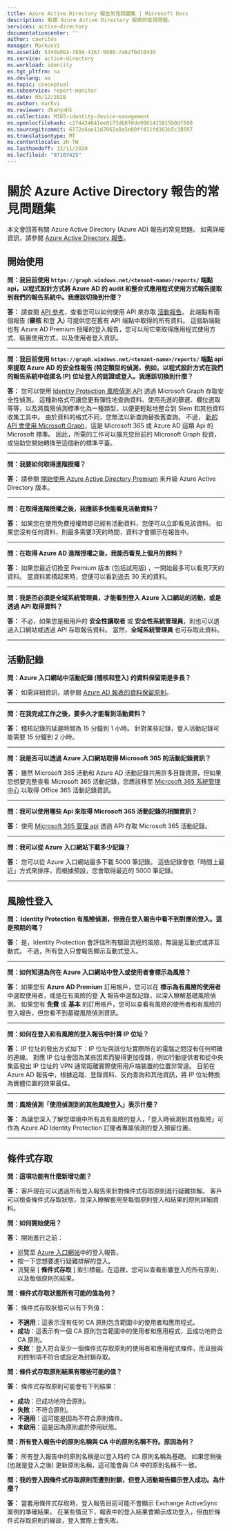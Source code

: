 ```yaml
---
title: Azure Active Directory 報告常見問題集 | Microsoft Docs
description: 有關 Azure Active Directory 報表的常見問題。
services: active-directory
documentationcenter: ''
author: cawrites
manager: MarkusVi
ms.assetid: 534da0b1-7858-4167-9986-7a62fbd10439
ms.service: active-directory
ms.workload: identity
ms.tgt_pltfrm: na
ms.devlang: na
ms.topic: conceptual
ms.subservice: report-monitor
ms.date: 05/12/2020
ms.author: markvi
ms.reviewer: dhanyahk
ms.collection: M365-identity-device-management
ms.openlocfilehash: c274424641ee0173d68f0de9061415815b0df588
ms.sourcegitcommit: 6172a6ae13d7062a0a5e00ff411fd363b5c38597
ms.translationtype: MT
ms.contentlocale: zh-TW
ms.lasthandoff: 12/11/2020
ms.locfileid: "97107425"
---
```

# <a name="frequently-asked-questions-around-azure-active-directory-reports"></a>關於 Azure Active Directory 報告的常見問題集

本文會回答有關 Azure Active Directory (Azure AD) 報告的常見問題。 如需詳細資訊，請參閱 [Azure Active Directory 報告](overview-reports.md)。 

## <a name="getting-started"></a>開始使用 

**問：我目前使用 `https://graph.windows.net/<tenant-name>/reports/` 端點 api，以程式設計方式將 Azure AD 的 audit 和整合式應用程式使用方式報告提取到我們的報告系統中。我應該切換到什麼？**

**答：** 請查閱 [API 參考](https://developer.microsoft.com/graph/)，查看您可以如何使用 API 來存取 [活動報告](concept-reporting-api.md)。 此端點有兩個報告 (**審核** 和登 **入**) 可提供您在舊有 API 端點中取得的所有資料。 這個新端點也有 Azure AD Premium 授權的登入報告，您可以用它來取得應用程式使用方式、裝置使用方式，以及使用者登入資訊。

---

**問：我目前使用 `https://graph.windows.net/<tenant-name>/reports/` 端點 api 來提取 Azure AD 的安全性報告 (特定類型的偵測，例如，以程式設計方式在我們的報告系統中從匿名 IP) 位址登入的認證或登入。我應該切換到什麼？**

**答：** 您可以使用 [Identity Protection 風險偵測 API](../identity-protection/howto-identity-protection-graph-api.md) 透過 Microsoft Graph 存取安全性偵測。 這種新格式可讓您更有彈性地查詢資料、使用先進的篩選、欄位選取等等，以及將風險偵測標準化為一種類型，以便更輕鬆地整合到 Siem 和其他資料收集工具中。 由於資料的格式不同，您無法以新查詢替換舊查詢。 不過， [新的 API 會使用 Microsoft Graph](/graph/api/resources/identityriskevent?view=graph-rest-beta)，這是 Microsoft 365 或 Azure AD 這類 Api 的 Microsoft 標準。 因此，所需的工作可以擴充您目前的 Microsoft Graph 投資，或協助您開始轉換至這個新的標準平臺。

---

**問：我要如何取得進階授權？**

**答：** 請參閱 [開始使用 Azure Active Directory Premium](../fundamentals/active-directory-get-started-premium.md) 來升級 Azure Active Directory 版本。

---

**問：在取得進階授權之後，我應該多快能看見活動資料？**

**答：** 如果您在使用免費授權時即已經有活動資料，您便可以立即看見該資料。 如果您沒有任何資料，則最多需要3天的時間，資料才會顯示在報告中。

---

**問：在取得 Azure AD 進階授權之後，我能否看見上個月的資料？**

**答：** 如果您最近切換至 Premium 版本 (包括試用版) ，一開始最多可以看見7天的資料。 當資料累積起來時，您便可以看到過去 30 天的資料。

---

**問：我是否必須是全域系統管理員，才能看到登入 Azure 入口網站的活動，或是透過 API 取得資料？**

**答：** 不必，如果您是租用戶的 **安全性讀取者** 或 **安全性系統管理員**，則也可以透過入口網站或透過 API 存取報告資料。 當然，**全域系統管理員** 也可存取此資料。

---


## <a name="activity-logs"></a>活動記錄


**問：Azure 入口網站中活動記錄 (稽核和登入) 的資料保留期是多長？** 

**答：** 如需詳細資訊，請參閱 [Azure AD 報表的資料保留原則](reference-reports-data-retention.md)。

---

**問：在我完成工作之後，要多久才能看到活動資料？**

**答：** 稽核記錄的延遲時間為 15 分鐘到 1 小時。 針對某些記錄，登入活動記錄可能需要 15 分鐘到 2 小時。

---

**問：我是否可以透過 Azure 入口網站取得 Microsoft 365 的活動記錄資訊？**

**答：** 雖然 Microsoft 365 活動和 Azure AD 活動記錄共用許多目錄資源，但如果您想要完整查看 Microsoft 365 活動記錄，您應該移至 [Microsoft 365 系統管理中心](https://admin.microsoft.com) 以取得 Office 365 活動記錄資訊。

---

**問：我可以使用哪些 Api 來取得 Microsoft 365 活動記錄的相關資訊？**

**答：** 使用 [Microsoft 365 管理 api](/office/office-365-management-api/office-365-management-apis-overview) 透過 API 存取 Microsoft 365 活動記錄。

---

**問：我可以從 Azure 入口網站下載多少記錄？**

**答：** 您可以從 Azure 入口網站最多下載 5000 筆記錄。 這些記錄會依「時間上最近」方式來排序，而根據預設，您會取得最近的 5000 筆記錄。

---

## <a name="risky-sign-ins"></a>風險性登入

**問： Identity Protection 有風險偵測，但我在登入報告中看不到對應的登入。這是預期的嗎？**

**答：** 是，Identity Protection 會評估所有驗證流程的風險，無論是互動式或非互動式。 不過，所有登入只會報告顯示互動式登入。

---

**問：如何知道為何在 Azure 入口網站中登入或使用者會標示為風險？**

**答：** 如果您有 **Azure AD Premium** 訂用帳戶，您可以在 **標示為有風險的使用者** 中選取使用者，或是在有風險的登 **入** 報告中選取記錄，以深入瞭解基礎風險偵測。 如果您有 **免費** 或 **基本** 的訂用帳戶，您可以查看有風險的使用者和有風險的登入報告，但您看不到基礎風險偵測資訊。

---

**問：如何在登入和有風險的登入報告中計算 IP 位址？**

**答：** IP 位址的發出方式如下：IP 位址與該位址實際所在的電腦之間沒有任何明確的連線。 對應 IP 位址會因為某些因素而變得更加復雜，例如行動提供者和從中央集區發出 IP 位址的 VPN 通常距離實際使用用戶端裝置的位置非常遠。 目前在 Azure AD 報告中，根據追蹤、登錄資料、反向查詢和其他資訊，將 IP 位址轉換為實體位置的效果最佳。 

---

**問：風險偵測「使用偵測到的其他風險登入」表示什麼？**

**答：** 為讓您深入了解您環境中所有具有風險的登入，「登入時偵測到其他風險」可作為 Azure AD Identity Protection 訂閱者專屬偵測的登入預留位置。

---

## <a name="conditional-access"></a>條件式存取

**問：這項功能有什麼新增功能？**

**答：** 客戶現在可以透過所有登入報告來針對條件式存取原則進行疑難排解。 客戶可以檢查條件式存取狀態，並深入瞭解套用至每個原則登入和結果的原則詳細資料。

**問：如何開始使用？**

**答：** 開始進行之前：

* 巡覽至 [Azure 入口網站](https://portal.azure.com)中的登入報告。
* 按一下您想要進行疑難排解的登入。
* 流覽至 [ **條件式存取** ] 索引標籤。在這裡，您可以查看影響登入的所有原則，以及每個原則的結果。 
    
**問：條件式存取狀態所有可能的值為何？**

**答：** 條件式存取狀態可以有下列值：

* **不適用**：這表示沒有任何 CA 原則包含範圍中的使用者和應用程式。 
* **成功**：這表示有一個 CA 原則包含範圍中的使用者和應用程式，且成功地符合 CA 原則。 
* **失敗**：登入符合至少一個條件式存取原則的使用者和應用程式條件，而且授與的控制項不符合或設定為封鎖存取。
    
**問：條件式存取原則結果有哪些可能的值？**

**答：** 條件式存取原則可能會有下列結果：

* **成功**：已成功地符合原則。
* **失敗**：不符合原則。
* **不適用**：這可能是因為不符合原則條件。
* **未啟用**：這是因為原則處於停用狀態。 
    
**問：所有登入報告中的原則名稱與 CA 中的原則名稱不符。原因為何？**

**答：** 所有登入報告中的原則名稱是以登入時的 CA 原則名稱為基礎。 如果您稍後 (也就是登入之後) 更新原則名稱，這可能會與 CA 中的原則名稱不一致。

**問：我的登入因條件式存取原則而遭到封鎖，但登入活動報告顯示登入成功。為什麼？**

**答：** 當套用條件式存取時，登入報告目前可能不會顯示 Exchange ActiveSync 案例的準確結果。 在某些情況下，報表中的登入結果會顯示成功登入，但由於條件式存取原則的緣故，登入實際上會失敗。
